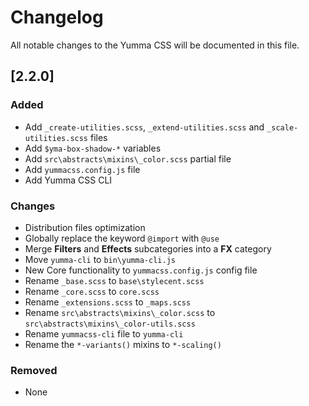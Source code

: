# Changelog

All notable changes to the Yumma CSS will be documented in this file.

## [2.2.0]

### Added

- Add `_create-utilities.scss`, `_extend-utilities.scss` and `_scale-utilities.scss` files
- Add `$yma-box-shadow-*` variables
- Add `src\abstracts\mixins\_color.scss` partial file
- Add `yummacss.config.js` file
- Add Yumma CSS CLI

### Changes

- Distribution files optimization
- Globally replace the keyword `@import` with `@use`
- Merge **Filters** and **Effects** subcategories into a **FX** category
- Move  `yumma-cli` to `bin\yumma-cli.js`
- New Core functionality to `yummacss.config.js` config file
- Rename `_base.scss` to `base\stylecent.scss`
- Rename `_core.scss` to `core.scss`
- Rename `_extensions.scss` to `_maps.scss`
- Rename `src\abstracts\mixins\_color.scss` to `src\abstracts\mixins\_color-utils.scss`
- Rename `yummacss-cli` file to `yumma-cli`
- Rename the `*-variants()` mixins to `*-scaling()`

### Removed

- None
